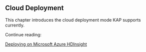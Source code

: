 ## Cloud Deployment

This chapter introduces the cloud deployment mode KAP supports currently.

Continue reading:

[Deploying on Microsoft Azure HDInsight](deploy_on_microsoft_azure_hdinsight.en.md)